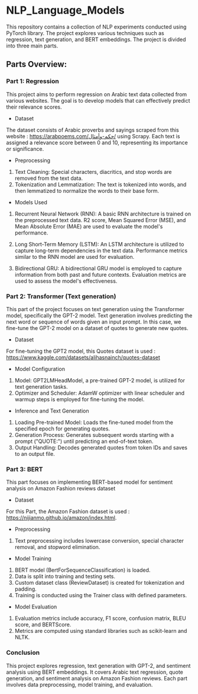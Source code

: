 # NLP_Language_Models

This repository contains a collection of NLP experiments conducted using PyTorch library. The project explores various techniques such as regression, text generation, and BERT embeddings.
The project is divided into three main parts.

## Parts Overview:

### Part 1: Regression
This project aims to perform regression on Arabic text data collected from various websites. The goal is to develop models that can effectively predict their relevance scores.
- Dataset

The dataset consists of Arabic proverbs and sayings scraped from this website : https://arabpoems.com/حكم-وأمثال/ using Scrapy. Each text is assigned a relevance score between 0 and 10, representing its importance or significance.

- Preprocessing
1. Text Cleaning: Special characters, diacritics, and stop words are removed from the text data.
2. Tokenization and Lemmatization: The text is tokenized into words, and then lemmatized to normalize the words to their base form.

- Models Used
1.  Recurrent Neural Network (RNN): A basic RNN architecture is trained on the preprocessed text data. R2 score, Mean Squared Error (MSE), and Mean Absolute Error (MAE) are used to evaluate the model's performance.

2.  Long Short-Term Memory (LSTM): An LSTM architecture is utilized to capture long-term dependencies in the text data. Performance metrics similar to the RNN model are used for evaluation.

3.  Bidirectional GRU: A bidirectional GRU model is employed to capture information from both past and future contexts. Evaluation metrics are used to assess the model's effectiveness.
  
### Part 2: Transformer (Text generation)
This part of the project focuses on text generation using the Transformer model, specifically the GPT-2 model. Text generation involves predicting the next word or sequence of words given an input prompt. In this case, we fine-tune the GPT-2 model on a dataset of quotes to generate new quotes.
- Dataset

For fine-tuning the GPT2 model, this Quotes dataset is used : https://www.kaggle.com/datasets/alihasnainch/quotes-dataset

- Model Configuration

1. Model: GPT2LMHeadModel, a pre-trained GPT-2 model, is utilized for text generation tasks.
2. Optimizer and Scheduler: AdamW optimizer with linear scheduler and warmup steps is employed for fine-tuning the model.

- Inference and Text Generation

1. Loading Pre-trained Model: Loads the fine-tuned model from the specified epoch for generating quotes.
2. Generation Process: Generates subsequent words starting with a prompt ("QUOTE:") until predicting an end-of-text token.
3. Output Handling: Decodes generated quotes from token IDs and saves to an output file.

### Part 3: BERT
This part focuses on implementing BERT-based model for sentiment analysis on Amazon Fashion reviews dataset 
- Dataset

For this Part, the Amazon Fashion dataset is used : https://nijianmo.github.io/amazon/index.html.

- Preprocessing
1.  Text preprocessing includes lowercase conversion, special character removal, and stopword elimination.

- Model Training
1.  BERT model (BertForSequenceClassification) is loaded.
2.  Data is split into training and testing sets.
3.  Custom dataset class (ReviewDataset) is created for tokenization and padding.
4.  Training is conducted using the Trainer class with defined parameters.

- Model Evaluation
1. Evaluation metrics include accuracy, F1 score, confusion matrix, BLEU score, and BERTScore.
2. Metrics are computed using standard libraries such as scikit-learn and NLTK.

### Conclusion
This project explores regression, text generation with GPT-2, and sentiment analysis using BERT embeddings. It covers Arabic text regression, quote generation, and sentiment analysis on Amazon Fashion reviews. Each part involves data preprocessing, model training, and evaluation.
